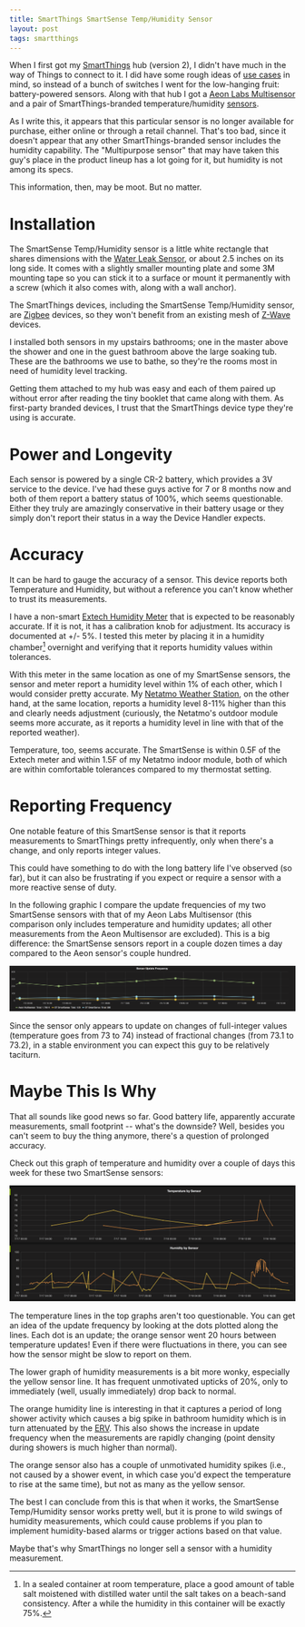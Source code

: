 ```yaml
---
title: SmartThings SmartSense Temp/Humidity Sensor
layout: post
tags: smartthings
---
```


When I first got my [SmartThings][] hub (version 2), I didn't have much in the way of Things to connect to it. I did have some rough ideas of [use cases][] in mind, so instead of a bunch of switches I went for the low-hanging fruit: battery-powered sensors. Along with that hub I got a [Aeon Labs Multisensor][] and a pair of SmartThings-branded temperature/humidity [sensors][].

[sensors]: https://shop.smartthings.com/#!/products/smartsense-temp-humidity-sensor

As I write this, it appears that this particular sensor is no longer available for purchase, either online or through a retail channel. That's too bad, since it doesn't appear that any other SmartThings-branded sensor includes the humidity capability. The "Multipurpose sensor" that may have taken this guy's place in the product lineup has a lot going for it, but humidity is not among its specs.

This information, then, may be moot. But no matter.

# Installation

The SmartSense Temp/Humidity sensor is a little white rectangle that shares dimensions with the [Water Leak Sensor](http://amzn.to/2aoQK3r), or about 2.5 inches on its long side. It comes with a slightly smaller mounting plate and some 3M mounting tape so you can stick it to a surface or mount it permanently with a screw (which it also comes with, along with a wall anchor).

The SmartThings devices, including the SmartSense Temp/Humidity sensor, are [Zigbee][] devices, so they won't benefit from an existing mesh of [Z-Wave][] devices.

I installed both sensors in my upstairs bathrooms; one in the master above the shower and one in the guest bathroom above the large soaking tub. These are the bathrooms we use to bathe, so they're the rooms most in need of humidity level tracking.

Getting them attached to my hub was easy and each of them paired up without error after reading the tiny booklet that came along with them. As first-party branded devices, I trust that the SmartThings device type they're using is accurate.

# Power and Longevity

Each sensor is powered by a single CR-2 battery, which provides a 3V service to the device. I've had these guys active for 7 or 8 months now and both of them report a battery status of 100%, which seems questionable. Either they truly are amazingly conservative in their battery usage or they simply don't report their status in a way the Device Handler expects.

# Accuracy

It can be hard to gauge the accuracy of a sensor. This device reports both Temperature and Humidity, but without a reference you can't know whether to trust its measurements.

I have a non-smart [Extech Humidity Meter](http://amzn.to/29Q1Uw6) that is expected to be reasonably accurate. If it is not, it has a calibration knob for adjustment. Its accuracy is documented at +/- 5%. I tested this meter by placing it in a humidity chamber[^1] overnight and verifying that it reports humidity values within tolerances.

With this meter in the same location as one of my SmartSense sensors, the sensor and meter report a humidity level within 1% of each other, which I would consider pretty accurate. My [Netatmo Weather Station][], on the other hand, at the same location, reports a humidity level 8-11% higher than this and clearly needs adjustment (curiously, the Netatmo's outdoor module seems more accurate, as it reports a humidity level in line with that of the reported weather).

[^1]: In a sealed container at room temperature, place a good amount of table salt moistened with distilled water until the salt takes on a beach-sand consistency. After a while the humidity in this container will be exactly 75%.

Temperature, too, seems accurate. The SmartSense is within 0.5F of the Extech meter and within 1.5F of my Netatmo indoor module, both of which are within comfortable tolerances compared to my thermostat setting.

# Reporting Frequency

One notable feature of this SmartSense sensor is that it reports measurements to SmartThings pretty infrequently, only when there's a change, and only reports integer values.

This could have something to do with the long battery life I've observed (so far), but it can also be frustrating if you expect or require a sensor with a more reactive sense of duty.

In the following graphic I compare the update frequencies of my two SmartSense sensors with that of my Aeon Labs Multisensor (this comparison only includes temperature and humidity updates; all other measurements from the Aeon Multisensor are excluded). This is a big difference: the SmartSense sensors report in a couple dozen times a day compared to the Aeon sensor's couple hundred.

![Sensor Update Frequency](/images/ss-frh/freq.png)

Since the sensor only appears to update on changes of full-integer values (temperature goes from 73 to 74) instead of fractional changes (from 73.1 to 73.2), in a stable environment you can expect this guy to be relatively taciturn.

# Maybe This Is Why

That all sounds like good news so far. Good battery life, apparently accurate measurements, small footprint -- what's the downside? Well, besides you can't seem to buy the thing anymore, there's a question of prolonged accuracy.

Check out this graph of temperature and humidity over a couple of days this week for these two SmartSense sensors:

![Sensor Accuracy Over Time](/images/ss-frh/compare.png)

The temperature lines in the top graphs aren't too questionable. You can get an idea of the update frequency by looking at the dots plotted along the lines. Each dot is an update; the orange sensor went 20 hours between temperature updates! Even if there were fluctuations in there, you can see how the sensor might be slow to report on them.

The lower graph of humidity measurements is a bit more wonky, especially the yellow sensor line. It has frequent unmotivated upticks of 20%, only to immediately (well, usually immediately) drop back to normal.

The orange humidity line is interesting in that it captures a period of long shower activity which causes a big spike in bathroom humidity which is in turn attenuated by the [ERV][]. This also shows the increase in update frequency when the measurements are rapidly changing (point density during showers is much higher than normal).

The orange sensor also has a couple of unmotivated humidity spikes (i.e., not caused by a shower event, in which case you'd expect the temperature to rise at the same time), but not as many as the yellow sensor.

The best I can conclude from this is that when it works, the SmartSense Temp/Humidity sensor works pretty well, but it is prone to wild swings of humidity measurements, which could cause problems if you plan to implement humidity-based alarms or trigger actions based on that value.

Maybe that's why SmartThings no longer sell a sensor with a humidity measurement.

[Z-Wave]: https://en.wikipedia.org/wiki/Z-Wave
[Zigbee]: https://en.wikipedia.org/wiki/ZigBee
[SmartThings]: /the_tools/smartthings
[use cases]: /use_cases/
[Netatmo Weather Station]: /the_tools/netatmo
[Aeon Labs Multisensor]: http://amzn.to/2a6cuVB
[ERV]: /use_cases/the_erv
